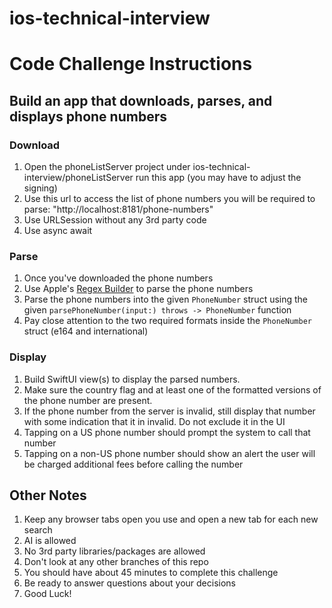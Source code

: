 # ios-technical-interview
# Code Challenge Instructions
## Build an app that downloads, parses, and displays phone numbers
### Download
  1. Open the phoneListServer project under ios-technical-interview/phoneListServer run this app (you may have to adjust the signing)
  2. Use this url to access the list of phone numbers you will be required to parse: "http://localhost:8181/phone-numbers"
  3. Use URLSession without any 3rd party code
  4. Use async await
### Parse
  1. Once you've downloaded the phone numbers
  1. Use Apple's [Regex Builder](https://developer.apple.com/documentation/regexbuilder) to parse the phone numbers
  1. Parse the phone numbers into the given `PhoneNumber` struct using the given `parsePhoneNumber(input:) throws -> PhoneNumber` function
  2. Pay close attention to the two required formats inside the `PhoneNumber` struct (e164 and international)
### Display
  1. Build SwiftUI view(s) to display the parsed numbers.
  2. Make sure the country flag and at least one of the formatted versions of the phone number are present.
  3. If the phone number from the server is invalid, still display that number with some indication that it in invalid. Do not exclude it in the UI
  4. Tapping on a US phone number should prompt the system to call that number
  5. Tapping on a non-US phone number should show an alert the user will be charged additional fees before calling the number

## Other Notes
  1. Keep any browser tabs open you use and open a new tab for each new search
  2. AI is allowed
  3. No 3rd party libraries/packages are allowed
  4. Don't look at any other branches of this repo
  6. You should have about 45 minutes to complete this challenge
  7. Be ready to answer questions about your decisions
  8. Good Luck!
